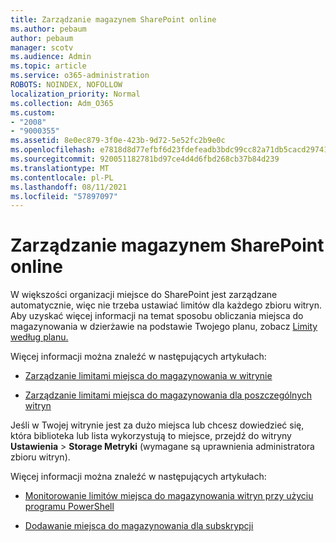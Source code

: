 ```yaml
---
title: Zarządzanie magazynem SharePoint online
ms.author: pebaum
author: pebaum
manager: scotv
ms.audience: Admin
ms.topic: article
ms.service: o365-administration
ROBOTS: NOINDEX, NOFOLLOW
localization_priority: Normal
ms.collection: Adm_O365
ms.custom:
- "2008"
- "9000355"
ms.assetid: 8e0ec879-3f0e-423b-9d72-5e52fc2b9e0c
ms.openlocfilehash: e7818d8d77efbf6d23fdefeadb3bdc99cc82a71db5cacd29741749fa74460a7a
ms.sourcegitcommit: 920051182781bd97ce4d4d6fbd268cb37b84d239
ms.translationtype: MT
ms.contentlocale: pl-PL
ms.lasthandoff: 08/11/2021
ms.locfileid: "57897097"
---
```

# <a name="manage-your-sharepoint-online-storage"></a>Zarządzanie magazynem SharePoint online

W większości organizacji miejsce do SharePoint jest zarządzane automatycznie, więc nie trzeba ustawiać limitów dla każdego zbioru witryn. Aby uzyskać więcej informacji na temat sposobu obliczania miejsca do magazynowania w dzierżawie na podstawie Twojego planu, zobacz [Limity według planu.](https://docs.microsoft.com/office365/servicedescriptions/sharepoint-online-service-description/sharepoint-online-limits?redirectedfrom=MSDN#limits-by-plan)

Więcej informacji można znaleźć w następujących artykułach:

- [Zarządzanie limitami miejsca do magazynowania w witrynie](https://docs.microsoft.com/sharepoint/manage-site-collection-storage-limits)

- [Zarządzanie limitami miejsca do magazynowania dla poszczególnych witryn](https://docs.microsoft.com/sharepoint/manage-site-collection-storage-limits#manage-individual-site-storage-limits)

Jeśli w Twojej witrynie jest za dużo miejsca lub chcesz dowiedzieć się, która biblioteka lub lista wykorzystują to miejsce, przejdź do witryny **Ustawienia**  >  **Storage Metryki** (wymagane są uprawnienia administratora zbioru witryn).

Więcej informacji można znaleźć w następujących artykułach:

- [Monitorowanie limitów miejsca do magazynowania witryn przy użyciu programu PowerShell](https://docs.microsoft.com/sharepoint/manage-site-collection-storage-limits#monitor-site-storage-limits-by-using-powershell)

- [Dodawanie miejsca do magazynowania dla subskrypcji](https://docs.microsoft.com/microsoft-365/commerce/add-storage-space) 
  